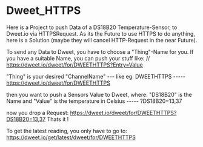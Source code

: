 # Dweet_HTTPS

Here is a Project to push Data of a DS18B20 Temperature-Sensor, to Dweet.io via HTTPSRequest.
As its the Future to use HTTPS to do anything, here is a Solution (maybe they will cancel HTTP-Request in the near Future).


To send any Data to Dweet, you have to choose a "Thing"-Name for you.
If you have a suitable Name, you can push your stuff like:
// https://dweet.io/dweet/for/DWEETHTTPS?Entry=Value

"Thing" is your desired "ChannelName" --- like eg. DWEETHTTPS
----- https://dweet.io/dweet/for/DWEETHTTPS

then you want to push a Sensors Value to Dweet, where: "DS18B20" is the Name and "Value"
is the temperature in Celsius
----- ?DS18B20=13,37

now you drop a Request:
https://dweet.io/dweet/for/DWEETHTTPS?DS18B20=13,37
Thats it !

To get the latest reading, you only have to go to:
https://dweet.io/get/latest/dweet/for/DWEETHTTPS


